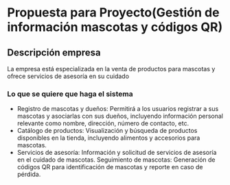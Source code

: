 # Propuesta para Proyecto(Gestión de información mascotas y códigos QR)

## Descripción empresa
La empresa está especializada en la venta de productos para mascotas y ofrece servicios de asesoría en su cuidado

### Lo que se quiere que haga el sistema 
* Registro de mascotas y dueños: Permitirá a los usuarios registrar a sus mascotas y asociarlas con sus dueños, incluyendo información personal relevante como nombre, dirección, número de contacto, etc.
* Catálogo de productos: Visualización y búsqueda de productos disponibles en la tienda, incluyendo alimentos y accesorios para mascotas.
* Servicios de asesoría: Información y solicitud de servicios de asesoría en el cuidado de mascotas.
Seguimiento de mascotas: Generación de códigos QR para identificación de mascotas y reporte en caso de pérdida.